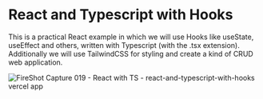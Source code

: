 # React and Typescript with Hooks
This is a practical React example in which we will use Hooks like useState, useEffect and others, written with Typescript (with the .tsx extension). Additionally we will use TailwindCSS for styling and create a kind of CRUD web application.

![FireShot Capture 019 - React with TS - react-and-typescript-with-hooks vercel app](https://github.com/adore1968/react-and-typescript-with-hooks/assets/101434158/4b9e8f26-16e4-4c51-a741-447850880c0f)
